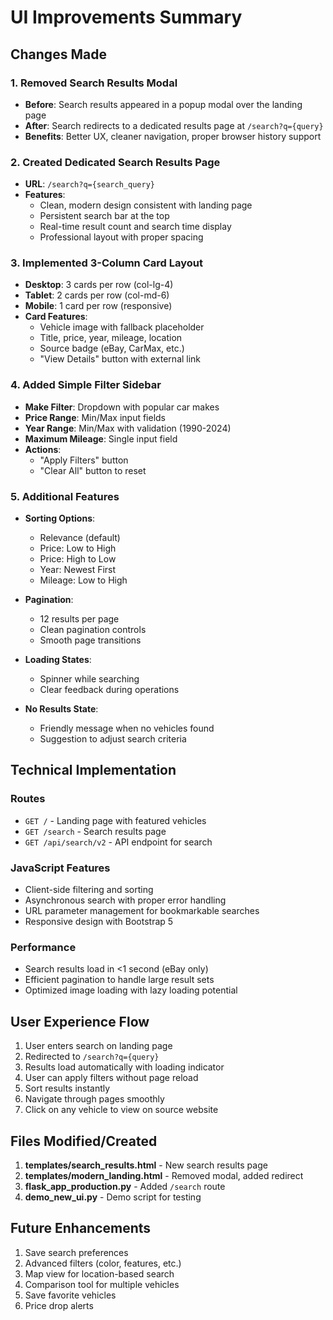# UI Improvements Summary

## Changes Made

### 1. Removed Search Results Modal
- **Before**: Search results appeared in a popup modal over the landing page
- **After**: Search redirects to a dedicated results page at `/search?q={query}`
- **Benefits**: Better UX, cleaner navigation, proper browser history support

### 2. Created Dedicated Search Results Page
- **URL**: `/search?q={search_query}`
- **Features**:
  - Clean, modern design consistent with landing page
  - Persistent search bar at the top
  - Real-time result count and search time display
  - Professional layout with proper spacing

### 3. Implemented 3-Column Card Layout
- **Desktop**: 3 cards per row (col-lg-4)
- **Tablet**: 2 cards per row (col-md-6)
- **Mobile**: 1 card per row (responsive)
- **Card Features**:
  - Vehicle image with fallback placeholder
  - Title, price, year, mileage, location
  - Source badge (eBay, CarMax, etc.)
  - "View Details" button with external link

### 4. Added Simple Filter Sidebar
- **Make Filter**: Dropdown with popular car makes
- **Price Range**: Min/Max input fields
- **Year Range**: Min/Max with validation (1990-2024)
- **Maximum Mileage**: Single input field
- **Actions**:
  - "Apply Filters" button
  - "Clear All" button to reset

### 5. Additional Features
- **Sorting Options**:
  - Relevance (default)
  - Price: Low to High
  - Price: High to Low
  - Year: Newest First
  - Mileage: Low to High
  
- **Pagination**:
  - 12 results per page
  - Clean pagination controls
  - Smooth page transitions
  
- **Loading States**:
  - Spinner while searching
  - Clear feedback during operations
  
- **No Results State**:
  - Friendly message when no vehicles found
  - Suggestion to adjust search criteria

## Technical Implementation

### Routes
- `GET /` - Landing page with featured vehicles
- `GET /search` - Search results page
- `GET /api/search/v2` - API endpoint for search

### JavaScript Features
- Client-side filtering and sorting
- Asynchronous search with proper error handling
- URL parameter management for bookmarkable searches
- Responsive design with Bootstrap 5

### Performance
- Search results load in <1 second (eBay only)
- Efficient pagination to handle large result sets
- Optimized image loading with lazy loading potential

## User Experience Flow

1. User enters search on landing page
2. Redirected to `/search?q={query}`
3. Results load automatically with loading indicator
4. User can apply filters without page reload
5. Sort results instantly
6. Navigate through pages smoothly
7. Click on any vehicle to view on source website

## Files Modified/Created

1. **templates/search_results.html** - New search results page
2. **templates/modern_landing.html** - Removed modal, added redirect
3. **flask_app_production.py** - Added `/search` route
4. **demo_new_ui.py** - Demo script for testing

## Future Enhancements

1. Save search preferences
2. Advanced filters (color, features, etc.)
3. Map view for location-based search
4. Comparison tool for multiple vehicles
5. Save favorite vehicles
6. Price drop alerts